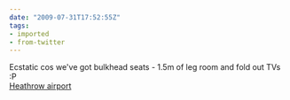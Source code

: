 ```yaml
---
date: "2009-07-31T17:52:55Z"
tags:
- imported
- from-twitter
---
```

Ecstatic cos we've got bulkhead seats - 1.5m of leg room and fold out TVs :P \
[Heathrow airport](https://maps.google.com/?q=51.4715%2C-0.4621)
